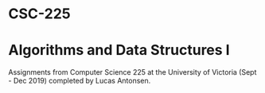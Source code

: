 # CSC-225
# Algorithms and Data Structures I
Assignments from Computer Science 225 at the University of Victoria (Sept - Dec 2019) completed by Lucas Antonsen.
